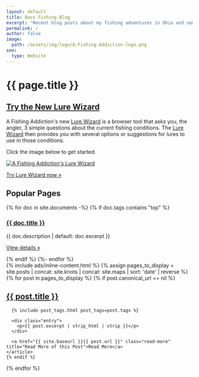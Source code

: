 ```yaml
---
layout: default
title: Bass Fishing Blog
excerpt: "Recent blog posts about my fishing adventures in Ohio and some tips for landing the big ones"
permalink: /
author: false
image:
  path: /assets/img/logo/A-Fishing-Addiction-logo.png
seo:
  type: Website
---
```

<div class="posts">
  <h1>{{ page.title }}</h1>
  <div class="lure-wizard-promo">
    <h2><a href="/tools/lure-wizard/">Try the New Lure Wizard</a></h2>
    <p>
    A Fishing Addiction's new <a href="/tools/lure-wizard/">Lure Wizard</a> is a browser tool that asks you, the angler, 3 simple questions about the current fishing conditions. The <a href="/tools/lure-wizard/">Lure Wizard</a> then provides you with several options or suggestions for lures to use in those conditions.
    </p>
    <p>Click the image below to get started.</p>
    <p><a href="/tools/lure-wizard/"><img src="/{{ '/tools/Lure-Wizard-screenshot.png' | prepend: site.static.image.path }}" alt="A Fishing Addiction's Lure Wizard" /></a></p>
    <p><a class="btn btn-accent" href="/tools/lure-wizard/" role="button">Try Lure Wizard now »</a></p>
  </div>
  <div class="popular-pages-container">
    <h2>Popular Pages</h2>
    <div class="popular-pages">
    {% for doc in site.documents -%}
    {% if doc.tags contains "top" %}
    <div class="popular-page">
      <h3><a href="{{ doc.url}}">{{ doc.title }}</a></h3>
      <p>{{ doc.description | default: doc.excerpt }}</p>
      <p><a class="btn btn-secondary" href="{{ doc.url}}" role="button">View details »</a></p>
    </div>
    {% endif %}
    {%- endfor %}
    </div>
  </div>
  {% include ads/inline-content.html %}
  {% assign pages_to_display = site.posts | concat: site.knots | concat: site.maps | sort: 'date' | reverse %}
  {% for post in pages_to_display %}
    {% if post.canonical_url == nil %}
    <article class="post">
      <h2><a href="{{ site.baseurl }}{{ post.url }}" title="{{ post.title }}">{{ post.title }}</a></h2>

      {% include post_tags.html post_tags=post.tags %}

      <div class="entry">
        <p>{{ post.excerpt | strip_html | strip }}</p>
      </div>

      <a href="{{ site.baseurl }}{{ post.url }}" class="read-more" title="Read More of this Post">Read More</a>
    </article>
    {% endif %}
  {% endfor %}
</div>
